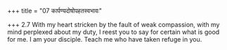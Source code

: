 +++
title = "07 कार्पण्यदोषोपहतस्वभावः"

+++
2.7 With my heart stricken by the fault of weak compassion, with my mind
perplexed about my duty, I reest you to say for certain what is good for
me. I am your disciple. Teach me who have taken refuge in you.
